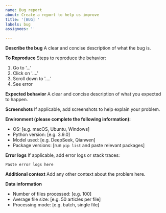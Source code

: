 ```yaml
---
name: Bug report
about: Create a report to help us improve
title: '[BUG] '
labels: bug
assignees: ''

---
```


**Describe the bug**
A clear and concise description of what the bug is.

**To Reproduce**
Steps to reproduce the behavior:
1. Go to '...'
2. Click on '....'
3. Scroll down to '....'
4. See error

**Expected behavior**
A clear and concise description of what you expected to happen.

**Screenshots**
If applicable, add screenshots to help explain your problem.

**Environment (please complete the following information):**
 - OS: [e.g. macOS, Ubuntu, Windows]
 - Python version: [e.g. 3.9.0]
 - Model used: [e.g. DeepSeek, Qianwen]
 - Package versions: [run `pip list` and paste relevant packages]

**Error logs**
If applicable, add error logs or stack traces:
```
Paste error logs here
```

**Additional context**
Add any other context about the problem here.

**Data information**
- Number of files processed: [e.g. 100]
- Average file size: [e.g. 50 articles per file]
- Processing mode: [e.g. batch, single file] 